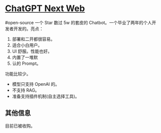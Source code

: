 # [ChatGPT Next Web](https://github.com/ChatGPTNextWeb/ChatGPT-Next-Web)
#open-source
一个 Star 数过 5w 的套皮的 Chatbot。一个毕业了两年的个人开发者开发的。亮点：
1. 部署和二开都很容易。
2. 适合小白用户。
  1. UI 舒服。性能也好。
  2. 内置了一堆默
  3. 认的 Prompt。

功能比较少。
* 模型只支持 OpenAI 的。
* 不支持 RAG。
* 准备支持插件机制(自主选择工具)。

## 其他信息
目前已被收购。